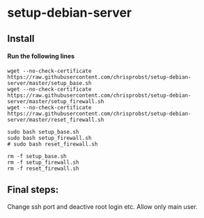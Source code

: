 setup-debian-server
===================


Install
-----------

#### Run the following lines
```
wget --no-check-certificate https://raw.githubusercontent.com/chrisprobst/setup-debian-server/master/setup_base.sh
wget --no-check-certificate https://raw.githubusercontent.com/chrisprobst/setup-debian-server/master/setup_firewall.sh
wget --no-check-certificate https://raw.githubusercontent.com/chrisprobst/setup-debian-server/master/reset_firewall.sh

sudo bash setup_base.sh
sudo bash setup_firewall.sh
# sudo bash reset_firewall.sh

rm -f setup_base.sh
rm -f setup_firewall.sh
rm -f reset_firewall.sh
```

Final steps:
-------------

Change ssh port and deactive root login etc. Allow only main user.
